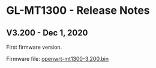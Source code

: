 # GL-MT1300 - Release Notes

## V3.200 - Dec 1, 2020 

First firmware version.

Firmware file: [openwrt-mt1300-3.200.bin](https://dl.gl-inet.com/firmware/mt1300/releases/openwrt-mt1300-3.200.bin)